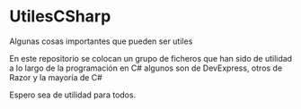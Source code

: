 # UtilesCSharp
Algunas cosas importantes que pueden ser utiles

En este repositorio se colocan un grupo de ficheros que han sido de utilidad a lo largo de la programación en C#
algunos son de DevExpress, otros de Razor y la mayoría de C#


Espero sea de utilidad para todos.
